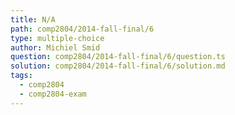```yaml
---
title: N/A
path: comp2804/2014-fall-final/6
type: multiple-choice
author: Michiel Smid
question: comp2804/2014-fall-final/6/question.ts
solution: comp2804/2014-fall-final/6/solution.md
tags:
  - comp2804
  - comp2804-exam
---
```

